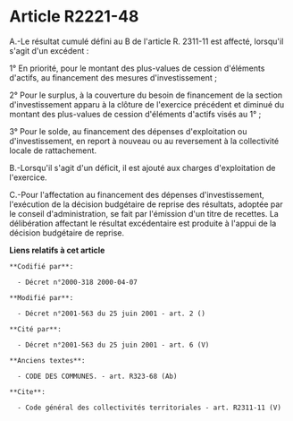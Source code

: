# Article R2221-48

A.-Le résultat cumulé défini au B de l'article R. 2311-11 est affecté, lorsqu'il s'agit d'un excédent : 

1° En priorité, pour le montant des plus-values de cession d'éléments d'actifs, au financement des mesures
d'investissement ; 

2° Pour le surplus, à la couverture du besoin de financement de la section d'investissement apparu à la clôture de l'exercice
précédent et diminué du montant des plus-values de cession d'éléments d'actifs visés au 1° ; 

3° Pour le solde, au financement des dépenses d'exploitation ou d'investissement, en report à nouveau ou au reversement à la
collectivité locale de rattachement. 

B.-Lorsqu'il s'agit d'un déficit, il est ajouté aux charges d'exploitation de l'exercice. 

C.-Pour l'affectation au financement des dépenses d'investissement, l'exécution de la décision budgétaire de reprise des
résultats, adoptée par le conseil d'administration, se fait par l'émission d'un titre de recettes. La délibération affectant
le résultat excédentaire est produite à l'appui de la décision budgétaire de reprise.

**Liens relatifs à cet article**

	**Codifié par**:

	  - Décret n°2000-318 2000-04-07

	**Modifié par**:

	  - Décret n°2001-563 du 25 juin 2001 - art. 2 ()

	**Cité par**:

	  - Décret n°2001-563 du 25 juin 2001 - art. 6 (V)

	**Anciens textes**:

	  - CODE DES COMMUNES. - art. R323-68 (Ab)

	**Cite**:

	  - Code général des collectivités territoriales - art. R2311-11 (V)
